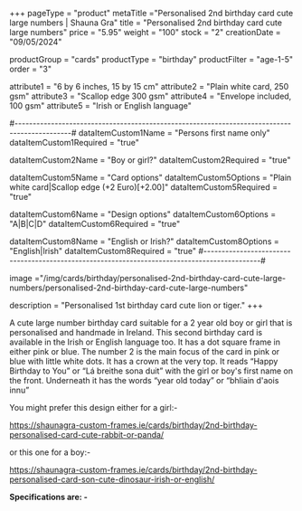 +++
pageType = "product"
metaTitle ="Personalised 2nd birthday card cute large numbers | Shauna Gra"
title = "Personalised 2nd birthday card cute large numbers"
price = "5.95"
weight = "100"
stock = "2"
creationDate = "09/05/2024"

productGroup = "cards"
productType = "birthday"
productFilter = "age-1-5"
order = "3"

attribute1 = "6 by 6 inches, 15 by 15 cm" 
attribute2 = "Plain white card, 250 gsm"
attribute3 = "Scallop edge 300 gsm"
attribute4 = "Envelope included, 100 gsm"
attribute5 = "Irish or English language"

#---------------------------------------------------------------------------------------------#
dataItemCustom1Name = "Persons first name only"
dataItemCustom1Required = "true"

dataItemCustom2Name = "Boy or girl?"
dataItemCustom2Required = "true"

dataItemCustom5Name = "Card options"
dataItemCustom5Options = "Plain white card|Scallop edge (+2 Euro)[+2.00]"
dataItemCustom5Required = "true"

dataItemCustom6Name = "Design options"
dataItemCustom6Options = "A|B|C|D"
dataItemCustom6Required = "true"

dataItemCustom8Name = "English or Irish?"
dataItemCustom8Options = "English|Irish"
dataItemCustom8Required = "true"
#---------------------------------------------------------------------------------------------#

image ="/img/cards/birthday/personalised-2nd-birthday-card-cute-large-numbers/personalised-2nd-birthday-card-cute-large-numbers"

description = "Personalised 1st birthday card cute lion or tiger."
+++

A cute large number birthday card suitable for a 2 year old boy or girl that is personalised and handmade in Ireland. This second birthday card is available in the Irish or English language too. It has a dot square frame in either pink or blue. The number 2 is the main focus of the card in pink or blue with little white dots. It has a crown at the very top. It reads “Happy Birthday to You” or “Lá breithe sona duit” with the girl or boy's first name on the front. Underneath it has the words “year old today” or “bhliain d'aois innu”

You might prefer this design either for a girl:-

https://shaunagra-custom-frames.ie/cards/birthday/2nd-birthday-personalised-card-cute-rabbit-or-panda/

or this one for a boy:-

https://shaunagra-custom-frames.ie/cards/birthday/2nd-birthday-personalised-card-son-cute-dinosaur-irish-or-english/

**Specifications are: -**

